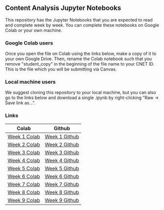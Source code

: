 ## Content Analysis Jupyter Notebooks

This repository has the Jupyter Notebooks that you are expected to read and complete week by week. You can complete these notebooks on Google Colab or your own machine.

### Google Colab users
Once you open the file on Colab using the links below, make a copy of it to your own Google Drive. Then, rename the Colab notebook such that you remove "student_copy" in the beginning of the file name to your CNET ID. This is the file which you will be submitting via Canvas.

### Local machine users
We suggest cloning this repository to your local machine, but you can also go to the links below and download a single .ipynb by right-clicking "Raw -> Save link as...".

### Links
| Colab | Github |
| --- | ---- |
| [Week 1 Colab]() | [Week 1 Github](https://github.com/UChicago-Computational-Content-Analysis/Homework-Notebooks/blob/main/week-1/1-intro.ipynb) |
| [Week 2 Colab]() | [Week 2 Github](https://github.com/UChicago-Computational-Content-Analysis/Homework-Notebooks/blob/main/week-2/2-Counting-Words-Phrases.ipynb) |
| [Week 3 Colab]() | [Week 3 Github](https://github.com/UChicago-Computational-Content-Analysis/Homework-Notebooks/blob/main/week-3/3-Reliability.ipynb) |
| [Week 4 Colab]() | [Week 4 Github](https://github.com/UChicago-Computational-Content-Analysis/Homework-Notebooks/blob/main/week-4/4-Discovering-Patterns-Clusters-and-Topics.ipynb) |
| [Week 5 Colab]() | [Week 5 Github](https://github.com/UChicago-Computational-Content-Analysis/Homework-Notebooks/blob/main/week-5/5-Vector-Space-Word-Embeddings.ipynb) |
| [Week 6 Colab]() | [Week 6 Github](https://github.com/UChicago-Computational-Content-Analysis/Homework-Notebooks/blob/main/week-6/6-Deep-Neural-Nets-and-Text.ipynb) |
| [Week 7 Colab]() | [Week 7 Github](https://github.com/UChicago-Computational-Content-Analysis/Homework-Notebooks/blob/main/week-7/7-Classifying-Meanings-and-Documents.ipynb) |
| [Week 8 Colab]() | [Week 8 Github](https://github.com/UChicago-Computational-Content-Analysis/Homework-Notebooks/blob/main/week-8/8-Text-Generation.ipynb) |
| [Week 9 Colab]() | [Week 9 Github](https://github.com/UChicago-Computational-Content-Analysis/Homework-Notebooks/blob/main/week-9/9-Beyond-Text.ipynb) |
